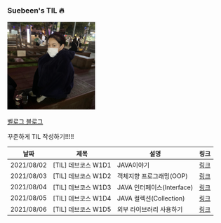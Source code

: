 ### Suebeen's TIL 🔥

<img width="200px;" src="./src/images/E190C5A0-4CA2-4EA3-973B-FC51287720D8.jpg"/>

[벨로그 블로그](https://velog.io/@clapkong)

꾸준하게 TIL 작성하기!!!!!

|날짜|제목|설명|링크|
|---|---|---|---|
|2021/08/02|[TIL] 데브코스 W1D1|JAVA이야기|[링크](https://velog.io/@clapkong/Java%EC%9D%B4%EC%95%BC%EA%B8%B0)|
|2021/08/03|[TIL] 데브코스 W1D2|객체지향 프로그래밍(OOP)|[링크](https://velog.io/@clapkong/%EA%B0%9D%EC%B2%B4%EC%A7%80%ED%96%A5-%ED%94%84%EB%A1%9C%EA%B7%B8%EB%9E%98%EB%B0%8DObject-Oriented-Programming)|
|2021/08/04|[TIL] 데브코스 W1D3|JAVA 인터페이스(Interface)|[링크](https://velog.io/@clapkong/JAVA-%EC%9D%B8%ED%84%B0%ED%8E%98%EC%9D%B4%EC%8A%A4Interface)|
|2021/08/05|[TIL] 데브코스 W1D4|JAVA 컬렉션(Collection)|[링크]()|
|2021/08/06|[TIL] 데브코스 W1D5|외부 라이브러리 사용하기|[링크]()|

